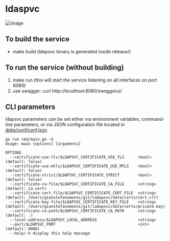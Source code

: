 # ldaspvc
![image](https://github.com/gsmonni/ldapsvc/assets/142036606/187f6d78-eb55-4aab-9230-402d7f98c904)

## To build the service
- make build (ldapsvc binary is generated inside release/)

## To run the service (without building)
1. make run (this will start the service listening on all interfaces on port 8080)
2. use swagger: _curl http://localhost:8080/swaggerui/_

## CLI parameters
ldapsvc parameters can be set either via environment variables, command-line parameters, or via JSON configuration file located in [_data/conf/conf.json_](data/conf/conf.json)

```azure
go run cmd/main.go -h
Usage: main [options] [arguments]

OPTIONS
  --certificate-use-tls/$LDAPSVC_CERTIFICATE_USE_TLS      <bool>    (default: false)
  --certificate-use-mtls/$LDAPSVC_CERTIFICATE_USE_MTLS    <bool>    (default: false)
  --certificate-strict/$LDAPSVC_CERTIFICATE_STRICT        <bool>    (default: false)
  --certificate-ca-file/$LDAPSVC_CERTIFICATE_CA_FILE      <string>  (default: ca.cert)
  --certificate-cert-file/$LDAPSVC_CERTIFICATE_CERT_FILE  <string>  (default: /Users/gianstefanomonni/git/ladapsvc/data/certs/cert.crt)
  --certificate-key-file/$LDAPSVC_CERTIFICATE_KEY_FILE    <string>  (default: /Users/gianstefanomonni/git/ladapsvc/data/certs/private.key)
  --certificate-ca-path/$LDAPSVC_CERTIFICATE_CA_PATH      <string>  (default: .)
  --local-address/$LDAPSVC_LOCAL_ADDRESS                  <string>  
  --port/$LDAPSVC_PORT                                    <int>     (default: 8080)
  --help/-h display this help message
```
